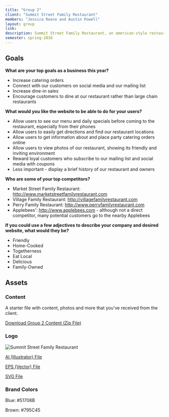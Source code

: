 ```yaml
---
title: "Group 2"
client: "Summit Street Family Restaurant"
members: "Jessica Reese and Austin Powell"
layout: group
link: 
description: Summit Street Family Restaurant, an american-style restaurant in Kent, OH known for their family-friendly atmosphere and reasonable prices.
semester: spring-2016
---
```


## Goals

**What are your top goals as a business this year?**

* Increase catering orders
* Connect with our customers on social media and our mailing list
* Increase dine-in sales
* Encourage customers to dine at our restaurant rather than large chain restaurants

**What would you like the website to be able to do for your users?**

* Allow users to see our menu and daily specials before coming to the restaurant, especially from their phones
* Allow users to easily get directions and find our restaurant locations
* Allow users to get information about and place party catering orders online
* Allow users to view photos of our restaurant, showing its friendly and inviting environment
* Reward loyal customers who subscribe to our mailing list and social media with coupons
* Less important - display a brief history of our restaurant and owners

**Who are some of your top competitors?**

* Market Street Family Restaurant: http://www.marketstreetfamilyrestaurant.com
* Village Family Restaurant: http://villagefamilyrestaurant.com
* Perry Family Restaurant: http://www.perryfamilyrestaurant.com
* Applebees': http://www.applebees.com - although not a direct competitor, many potential customers go to the nearby Applebees

**If you could use a few adjectives to describe your company and desired website, what would they be?**

* Friendly
* Home-Cooked
* Togetherness
* Eat Local
* Delicious
* Family-Owned

<!--http://evesbridalwear.co.za/product/prina/-->

## Assets

### Content

A starter file with content, photos and more that you've received from the client.  

<a href="/groups/assets/group2/Group-2-Content.zip">Download Group 2 Content (Zip File)</a>

### Logo
<img src="/groups/assets/group2/summitst.svg" alt="Summit Street Family Restaurant" />

<a href="/groups/assets/group2/summitst.ai">AI (Illustrator) File</a>

<a href="/groups/assets/group2/summitst.eps">EPS (Vector) File</a>

<a href="/groups/assets/group2/summitst.svg">SVG File</a>

### Brand Colors

Blue: #51708B

Brown: #795C45